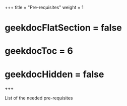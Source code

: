 +++
title  = "Pre-requisites"
weight = 1

# geekdocFlatSection = false
# geekdocToc = 6
# geekdocHidden = false
+++

List of the needed pre-requisites